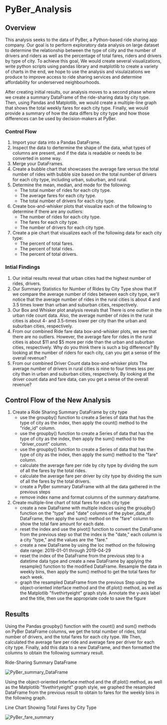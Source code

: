 # PyBer_Analysis
## Overview
This analysis seeks to the data of PyBer, a Python-based ride sharing app company. Our goal is to perform exploratory data analysis on large dataset to determine the relationship between the type of ciity and the number of drivers and riders as well as the percentage of total fares, riders and drivers by type of city. To achieve this goal, We would create several visualizations, write python scripts using pandas library and matplotlib to create a variety of charts in the end, we hope to use the analysis and visulaizations we produce to improve access to ride sharing services and determine affordability for underserved neighbourhoods.

After creating initial results, our analysis moves to a second phase where we create a summary DataFrame of the ride-sharing data by city type. Then, using Pandas and Matplotlib, we would create a multiple-line graph that shows the total weekly fares for each city type. Finally, we would provide a summary of how the data differs by city type and how those differences can be used by decision-makers at PyBer.

### Control Flow
1. Import your data into a Pandas DataFrame.
2. Inspect the data to dertermine the shape of the data, what types of columns are present, and if the data is readable or needs to be converted in some way.
3. Merge your DataFrames.
4. Create a bubble chart that showcases the average fare versus the total number of rides with bubble size based on the total number of drivers for each city type, including urban, suburban, and rural.
5. Determine the mean, median, and mode for the following:
    - The total number of rides for each city type.
    - The average fares for each city type.
    - The total number of drivers for each city type.
6. Create box-and-whisker plots that visualize each of the following to determine if there are any outliers:
    - The number of rides for each city type.
    - The fares for each city type.
    - The number of drivers for each city type.
7. Create a pie chart that visualizes each of the following data for each city type:
    - The percent of total fares.
    - The percent of total rides.
    - The percent of total drivers.

### Intial Findings
1. Our initial results reveal that urban cities had the highest number of rides, drivers.
2. Our Summary Statistics for Number of Rides by City Type show that If we compare the average number of rides between each city type, we'll notice that the average number of rides in the rural cities is about 4 and 3.5 times lower than urban and suburban cities, respectively.
3. Our Box and Whisker plot analysis reveals that There is one outlier in the urban ride count data. Also, the average number of rides in the rural cities is about 4- and 3.5-times lower per city than the urban and suburban cities, respectively.
4. From our combined Ride fare data box-and-whisker plots, we see that there are no outliers. However, the average fare for rides in the rural cities is about $11 and $5 more per ride than the urban and suburban cities, respectively. Why do you think there is such a big difference? By looking at the number of riders for each city, can you get a sense of the overall revenue?
5. From our combined Driver Count data box-and-whisker plots The average number of drivers in rural cities is nine to four times less per city than in urban and suburban cities, respectively. By looking at the driver count data and fare data, can you get a sense of the overall revenue?

## Control Flow of the New Analysis
1. Create a Ride Sharing Summary DataFrame by city type
    - use the groupby() function to create a Series of data that has the type of city as the index, then apply the count() method to the "ride_id" column.
    - use the groupby() function to create a Series of data that has the type of city as the index, then apply the sum() method to the "driver_count" column.
    - use the groupby() function to create a Series of data that has the type of city as the index, then apply the sum() method to the "fare" column.
    - calculate the average fare per ride by city type by dividing the sum of all the fares by the total rides.
    - calculate the average fare per driver by city type by dividing the sum of all the fares by the total drivers.
    - create a PyBer summary DataFrame with all the data gathered in the previous steps
    - remove index name and format columns of the summary dataframe.
2. Create multiple-line chart of total fares for each city type
    - create a new DataFrame with multiple indices using the groupby() function on the "type" and "date" columns of the pyber_data_df DataFrame, then apply the sum() method on the "fare" column to show the total fare amount for each date.
    - reset the index and use the pivot() function to convert the DataFrame from the previous step so that the index is the "date," each column is a city "type," and the values are the "fare."
    - create a new DataFrame by using the loc method on the following date range: 2019-01-01 through 2019-04-29
    - reset the index of the DataFrame from the previous step to a datetime data type and create a new DataFrame by applying the resample() function to the modified DataFrame. Resample the data in weekly bins, then apply the sum() method to get the total fares for each week.
    - graph the resampled DataFrame from  the previous Step using the object-oriented interface method and the df.plot() method, as well as the Matplotlib "fivethirtyeight" graph style. Annotate the y-axis label and the title, then use the appropriate code to save the figure

## Results
Using the Pandas groupby() function with the count() and sum() methods on PyBer DataFrame columns, we get the total number of rides, total number of drivers, and the total fares for each city type. We Then, calculated the average fare per ride and average fare per driver for each city type. Finally, add this data to a new DataFrame, and then formatted the columns to obtain the following summary result.

Ride-Sharing Summary DataFrame

![PyBer_summary_DataFrame](https://user-images.githubusercontent.com/67847583/119545944-fa5b6f00-bd58-11eb-9b82-702276085bbb.png)


Using the object-oriented interface method and the df.plot() method, as well as the Matplotlib "fivethirtyeight" graph style, we graphed the resampled DataFrame from the previous result to obtain to fares for the weekly bins in the following graph.

Line Chart Showing Total Fares by City Type

![PyBer_fare_summary](https://user-images.githubusercontent.com/67847583/119551188-f92d4080-bd5e-11eb-976c-3b56ecac64a5.png)







